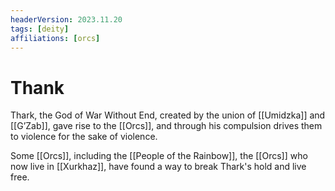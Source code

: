 ```yaml
---
headerVersion: 2023.11.20
tags: [deity]
affiliations: [orcs]
---
```

# Thank

Thark, the God of War Without End, created by the union of [[Umidzka]] and [[G’Zab]], gave rise to the [[Orcs]], and through his compulsion drives them to violence for the sake of violence. 

Some [[Orcs]], including the [[People of the Rainbow]], the [[Orcs]] who now live in [[Xurkhaz]], have found a way to break Thark's hold and live free. 


